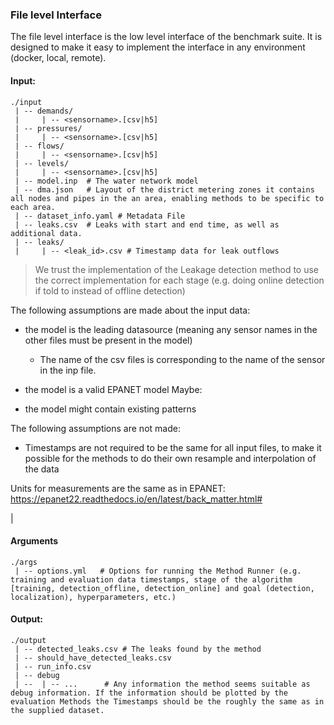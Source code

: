 ### File level Interface

The file level interface is the low level interface of the benchmark suite.
It is designed to make it easy to implement the interface in any environment (docker, local, remote).

#### Input:

```
./input
 | -- demands/
 |     | -- <sensorname>.[csv|h5]
 | -- pressures/
 |     | -- <sensorname>.[csv|h5]
 | -- flows/
 |     | -- <sensorname>.[csv|h5]
 | -- levels/
 |     | -- <sensorname>.[csv|h5]
 | -- model.inp  # The water network model
 | -- dma.json   # Layout of the district metering zones it contains all nodes and pipes in the an area, enabling methods to be specific to each area.
 | -- dataset_info.yaml # Metadata File
 | -- leaks.csv  # Leaks with start and end time, as well as additional data.
 | -- leaks/
 |     | -- <leak_id>.csv # Timestamp data for leak outflows
```

> We trust the implementation of the Leakage detection method to use the correct implementation for each stage (e.g. doing online detection if told to instead of offline detection)

The following assumptions are made about the input data:

- the model is the leading datasource (meaning any sensor names in the other files must be present in the model)
  - The name of the csv files is corresponding to the name of the sensor in the inp file.
- the model is a valid EPANET model
  Maybe:

- the model might contain existing patterns

The following assumptions are not made:

- Timestamps are not required to be the same for all input files, to make it possible for the methods to do their own resample and interpolation of the data

Units for measurements are the same as in EPANET: https://epanet22.readthedocs.io/en/latest/back_matter.html#

|

#### Arguments

```
./args
 | -- options.yml   # Options for running the Method Runner (e.g. training and evaluation data timestamps, stage of the algorithm [training, detection_offline, detection_online] and goal (detection, localization), hyperparameters, etc.)

```

#### Output:

```
./output
 | -- detected_leaks.csv # The leaks found by the method
 | -- should_have_detected_leaks.csv
 | -- run_info.csv
 | -- debug
 | --  | -- ...      # Any information the method seems suitable as debug information. If the information should be plotted by the evaluation Methods the Timestamps should be the roughly the same as in the supplied dataset.
```
